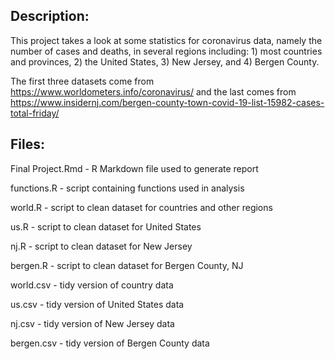 ## Description:
This project takes a look at some statistics for coronavirus data, namely the number of cases and deaths, in several regions including: 1) most countries and provinces, 2) the United States, 3) New Jersey, and 4) Bergen County.

The first three datasets come from https://www.worldometers.info/coronavirus/ and the last comes from https://www.insidernj.com/bergen-county-town-covid-19-list-15982-cases-total-friday/

## Files:
Final Project.Rmd - R Markdown file used to generate report

functions.R - script containing functions used in analysis

world.R - script to clean dataset for countries and other regions

us.R - script to clean dataset for United States

nj.R - script to clean dataset for New Jersey

bergen.R - script to clean dataset for Bergen County, NJ


world.csv - tidy version of country data

us.csv - tidy version of United States data

nj.csv - tidy version of New Jersey data

bergen.csv - tidy version of Bergen County data
